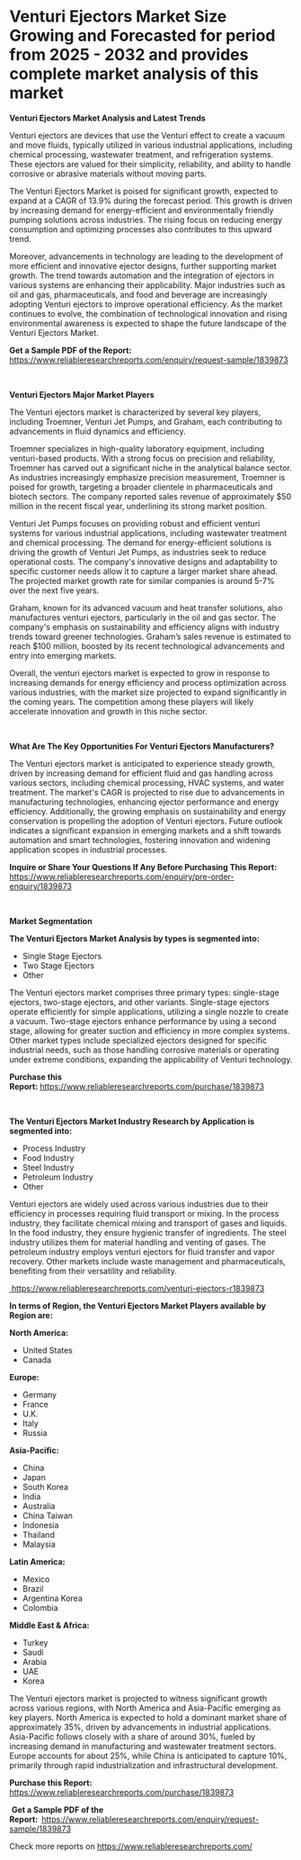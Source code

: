 <p><h1>Venturi Ejectors Market Size Growing and Forecasted for period from 2025 - 2032 and provides complete market analysis of this market</h1></p><p><strong>Venturi Ejectors Market Analysis and Latest Trends</strong></p>
<p><p>Venturi ejectors are devices that use the Venturi effect to create a vacuum and move fluids, typically utilized in various industrial applications, including chemical processing, wastewater treatment, and refrigeration systems. These ejectors are valued for their simplicity, reliability, and ability to handle corrosive or abrasive materials without moving parts. </p><p>The Venturi Ejectors Market is poised for significant growth, expected to expand at a CAGR of 13.9% during the forecast period. This growth is driven by increasing demand for energy-efficient and environmentally friendly pumping solutions across industries. The rising focus on reducing energy consumption and optimizing processes also contributes to this upward trend. </p><p>Moreover, advancements in technology are leading to the development of more efficient and innovative ejector designs, further supporting market growth. The trend towards automation and the integration of ejectors in various systems are enhancing their applicability. Major industries such as oil and gas, pharmaceuticals, and food and beverage are increasingly adopting Venturi ejectors to improve operational efficiency. As the market continues to evolve, the combination of technological innovation and rising environmental awareness is expected to shape the future landscape of the Venturi Ejectors Market.</p></p>
<p><strong>Get a Sample PDF of the Report:&nbsp;</strong> <a href="https://www.reliableresearchreports.com/enquiry/request-sample/1839873?utm_campaign=2269&utm_medium=2&utm_source=Github&utm_content=ia&utm_term=10042025&utm_id=venturi-ejectors">https://www.reliableresearchreports.com/enquiry/request-sample/1839873</a></p>
<p>&nbsp;</p>
<p><strong>Venturi Ejectors Major Market Players</strong></p>
<p><p>The Venturi ejectors market is characterized by several key players, including Troemner, Venturi Jet Pumps, and Graham, each contributing to advancements in fluid dynamics and efficiency.</p><p>Troemner specializes in high-quality laboratory equipment, including venturi-based products. With a strong focus on precision and reliability, Troemner has carved out a significant niche in the analytical balance sector. As industries increasingly emphasize precision measurement, Troemner is poised for growth, targeting a broader clientele in pharmaceuticals and biotech sectors. The company reported sales revenue of approximately $50 million in the recent fiscal year, underlining its strong market position.</p><p>Venturi Jet Pumps focuses on providing robust and efficient venturi systems for various industrial applications, including wastewater treatment and chemical processing. The demand for energy-efficient solutions is driving the growth of Venturi Jet Pumps, as industries seek to reduce operational costs. The company's innovative designs and adaptability to specific customer needs allow it to capture a larger market share ahead. The projected market growth rate for similar companies is around 5-7% over the next five years.</p><p>Graham, known for its advanced vacuum and heat transfer solutions, also manufactures venturi ejectors, particularly in the oil and gas sector. The company's emphasis on sustainability and efficiency aligns with industry trends toward greener technologies. Graham’s sales revenue is estimated to reach $100 million, boosted by its recent technological advancements and entry into emerging markets.</p><p>Overall, the venturi ejectors market is expected to grow in response to increasing demands for energy efficiency and process optimization across various industries, with the market size projected to expand significantly in the coming years. The competition among these players will likely accelerate innovation and growth in this niche sector.</p></p>
<p>&nbsp;</p>
<p><strong>What Are The Key Opportunities For Venturi Ejectors Manufacturers?</strong></p>
<p><p>The Venturi ejectors market is anticipated to experience steady growth, driven by increasing demand for efficient fluid and gas handling across various sectors, including chemical processing, HVAC systems, and water treatment. The market's CAGR is projected to rise due to advancements in manufacturing technologies, enhancing ejector performance and energy efficiency. Additionally, the growing emphasis on sustainability and energy conservation is propelling the adoption of Venturi ejectors. Future outlook indicates a significant expansion in emerging markets and a shift towards automation and smart technologies, fostering innovation and widening application scopes in industrial processes.</p></p>
<p><strong>Inquire or Share Your Questions If Any Before Purchasing This Report:</strong> <a href="https://www.reliableresearchreports.com/enquiry/pre-order-enquiry/1839873?utm_campaign=2269&utm_medium=2&utm_source=Github&utm_content=ia&utm_term=10042025&utm_id=venturi-ejectors">https://www.reliableresearchreports.com/enquiry/pre-order-enquiry/1839873</a></p>
<p>&nbsp;</p>
<p><strong>Market Segmentation</strong></p>
<p><strong>The Venturi Ejectors Market Analysis by types is segmented into:</strong></p>
<p><ul><li>Single Stage Ejectors</li><li>Two Stage Ejectors</li><li>Other</li></ul></p>
<p><p>The Venturi ejectors market comprises three primary types: single-stage ejectors, two-stage ejectors, and other variants. Single-stage ejectors operate efficiently for simple applications, utilizing a single nozzle to create a vacuum. Two-stage ejectors enhance performance by using a second stage, allowing for greater suction and efficiency in more complex systems. Other market types include specialized ejectors designed for specific industrial needs, such as those handling corrosive materials or operating under extreme conditions, expanding the applicability of Venturi technology.</p></p>
<p><strong>Purchase this Report:&nbsp;</strong><a href="https://www.reliableresearchreports.com/purchase/1839873?utm_campaign=2269&utm_medium=2&utm_source=Github&utm_content=ia&utm_term=10042025&utm_id=venturi-ejectors">https://www.reliableresearchreports.com/purchase/1839873</a></p>
<p>&nbsp;</p>
<p><strong>The Venturi Ejectors Market Industry Research by Application is segmented into:</strong></p>
<p><ul><li>Process Industry</li><li>Food Industry</li><li>Steel Industry</li><li>Petroleum Industry</li><li>Other</li></ul></p>
<p><p>Venturi ejectors are widely used across various industries due to their efficiency in processes requiring fluid transport or mixing. In the process industry, they facilitate chemical mixing and transport of gases and liquids. In the food industry, they ensure hygienic transfer of ingredients. The steel industry utilizes them for material handling and venting of gases. The petroleum industry employs venturi ejectors for fluid transfer and vapor recovery. Other markets include waste management and pharmaceuticals, benefiting from their versatility and reliability.</p></p>
<p><a href="https://www.reliableresearchreports.com/venturi-ejectors-r1839873?utm_campaign=2269&utm_medium=2&utm_source=Github&utm_content=ia&utm_term=10042025&utm_id=venturi-ejectors">&nbsp;https://www.reliableresearchreports.com/venturi-ejectors-r1839873</a></p>
<p><strong>In terms of Region, the Venturi Ejectors Market Players available by Region are:</strong></p>
<p>
    <p> <strong> North America: </strong>
        <ul>
            <li>United States</li>
            <li>Canada</li>
        </ul>
        </p> 
    <p> <strong> Europe: </strong>
        <ul>
            <li>Germany</li>
            <li>France</li>
            <li>U.K.</li>
            <li>Italy</li>
            <li>Russia</li>
        </ul>
        </p> 
    <p> <strong> Asia-Pacific: </strong>
        <ul>
            <li>China</li>
            <li>Japan</li>
            <li>South Korea</li>
            <li>India</li>
            <li>Australia</li>
            <li>China Taiwan</li>
            <li>Indonesia</li>
            <li>Thailand</li>
            <li>Malaysia</li>
        </ul>
        </p> 
    <p> <strong> Latin America: </strong>
        <ul>
            <li>Mexico</li>
            <li>Brazil</li>
            <li>Argentina Korea</li>
            <li>Colombia</li>
        </ul>
        </p> 
    <p> <strong> Middle East & Africa: </strong>
        <ul>
            <li>Turkey</li>
            <li>Saudi</li>
            <li>Arabia</li>
            <li>UAE</li>
            <li>Korea</li>
        </ul>
    </p>
    </p>
<p><p>The Venturi ejectors market is projected to witness significant growth across various regions, with North America and Asia-Pacific emerging as key players. North America is expected to hold a dominant market share of approximately 35%, driven by advancements in industrial applications. Asia-Pacific follows closely with a share of around 30%, fueled by increasing demand in manufacturing and wastewater treatment sectors. Europe accounts for about 25%, while China is anticipated to capture 10%, primarily through rapid industrialization and infrastructural development.</p></p>
<p><strong>Purchase this Report: </strong><a href="https://www.reliableresearchreports.com/purchase/1839873?utm_campaign=2269&utm_medium=2&utm_source=Github&utm_content=ia&utm_term=10042025&utm_id=venturi-ejectors">https://www.reliableresearchreports.com/purchase/1839873</a></p>
<p>&nbsp;<strong>Get a Sample PDF of the Report:&nbsp;&nbsp;</strong><a href="https://www.reliableresearchreports.com/enquiry/request-sample/1839873?utm_campaign=2269&utm_medium=2&utm_source=Github&utm_content=ia&utm_term=10042025&utm_id=venturi-ejectors">https://www.reliableresearchreports.com/enquiry/request-sample/1839873</a></p>
<p><strong></strong></p>
<p>Check more reports on <a href="https://www.reliableresearchreports.com/?utm_campaign=2269&utm_medium=2&utm_source=Github&utm_content=ia&utm_term=10042025&utm_id=venturi-ejectors">https://www.reliableresearchreports.com/</a></p>